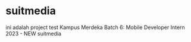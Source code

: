# suitmedia
ini adalah project test Kampus Merdeka Batch 6: Mobile Developer Intern 2023 - NEW suitmedia
